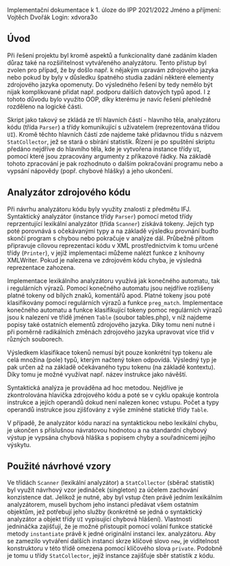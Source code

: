 Implementační dokumentace k 1. úloze do IPP 2021/2022
Jméno a příjmení: Vojtěch Dvořák
Login: xdvora3o

## Úvod
Při řešení projektu byl kromě aspektů a funkcionality dané zadáním kladen důraz také na rozšiřitelnost vytvářeného analyzátoru. Tento přístup byl zvolen pro případ, že by došlo např. k nějakým upravám zdrojového jazyka nebo pokud by byly v důsledku špatného studia zadání některé elementy zdrojového jazyka opomenuty. Do výsledného řešení by tedy nemělo být nijak komplikované přidat např. podporu dalších datových typů apod. I z tohoto důvodu bylo využito OOP, díky kterému je navíc řešení přehledně rozděleno na logické části.

Skript jako takový se zkládá ze tří hlavních částí - hlavního těla, analyzátoru kódu (třída `Parser`) a třídy komunikující s uživatelem (reprezentována třídou `UI`). Kromě těchto hlavních částí zde najdeme také přídavnou třídu s názvem `StatCollector`, jež se stará o sbírání statistik. Řízení je po spuštění skriptu předáno nejdříve do hlavního těla, kde je vytvořena instance třídy `UI`, pomocí které jsou zpracovány argumenty z příkazové řádky. Na základě tohoto zpracování je pak rozhodnuto o dalším pokračování programu nebo a vypsání nápovědy (popř. chybové hlášky) a jeho ukončení.

## Analyzátor zdrojového kódu
Při návrhu analyzátoru kódu byly využity znalosti z předmětu IFJ. Syntaktický analyzátor (instance třídy `Parser`) pomocí metod třídy reprzentující lexikální analyzátor (třída `Scanner`) získává tokeny. Jejich typ poté porovnává s očekávanými typy a na základě výsledku provnání buďto skončí program s chybou nebo pokračuje v analýze dál. Průbežně přitom připravuje cílovou reprezentaci kódu v XML prostřednictvím k tomu určené třídy (`Printer`), v jejíž implementaci můžeme nalézt funkce z knihovny XMLWriter. Pokud je nalezena ve zdrojovém kódu chyba, je výsledná reprezentace zahozena.

Implementace lexikálního analyzátoru využívá jak konečného automatu, tak i regulárních výrazů. Pomocí konečného automatu jsou nejdříve rozlišeny platné tokeny od bílých znaků, komentářů apod. Platné tokeny jsou poté klasifikovány pomocí regulárních výrazů a funkce `preg_match`. Implementace konečného automatu a funkce klasifikující tokeny pomoc regulárních výrazů jsou k nalezení ve třídě jménen `Table` (soubor tables.php), v níž najdeme popisy také ostatních elementů zdrojového jazyka. Díky tomu není nutné i při poměrně radikálních změnách zdrojového jazyka upravovat více tříd v různých souborech.

Výsledkem klasifikace tokenů nemusí být pouze konkrétní typ tokenu ale celá množina (pole) typů, kterým načtený token odpovídá. Výsledný typ je pak určen až na základě očekávaného typu tokenu (na základě kontextu). Díky tomu je možné využívat např. název instrukce jako návěští.

Syntaktická analýza je prováděna ad hoc metodou. Nejdříve je zkontrolována hlavička zdrojového kódu a poté se v cyklu opakuje kontrola instrukce a jejích operandů dokud není nalezen konec vstupu. Počet a typy operandů instrukce jsou zjišťovány z výše zmíněné statické třídy `Table`.

V případě, že analyzátor kódu narazí na syntaktickou nebo lexikální chybu, je ukončen s příslušnou návratovou hodnotou a na standardní chybový výstup je vypsána chybová hláška s popisem chyby a souřadnicemi jejího výskytu.

## Použité návrhové vzory
Ve třídách `Scanner` (lexikální analyzátor) a `StatCollector` (sběrač statistik) byl využit návrhový vzor jedináček (singleton) za účelem zachování konzistence dat. Jelikož je nutné, aby byl vstup čten právě jedním lexikálním analyzátorem, museli bychom jeho instanci předávat všem ostatním objektům, jež potřebují jeho služby (konkrétně se jedná o syntaktický analyzátor a objekt třídy `UI` vypisující chybová hlášení). Vlastnosti jednináčka zajišťují, že je možné přistoupit pomocí volání funkce statické metody `instantiate` právě k jedné originální instanci lex. analyzátoru. Aby se zamezilo vytváření dalších instancí skrze klíčové slovo `new`, je viditelnost konstruktoru v této třídě omezena pomocí klíčového slova `private`. Podobně je tomu u třídy `StatCollector`, jejíž instance zajišťuje sběr statistik z kódu.
